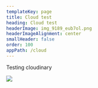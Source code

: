 ```yaml
---
templateKey: page
title: Cloud test
heading: Cloud test
headerImage: img_9189_eub7ol.png
headerImageAlignment: center
smallHeader: false
order: 100
appPath: /cloud
---
```


Testing cloudinary

![](https://res.cloudinary.com/davg7hyp7/image/upload/v1561569788/ec46d2_6ee523e84ed749dab475d06d1d955e82_mv2_d_5303_3196_s_4_2_oru91x.jpg)
